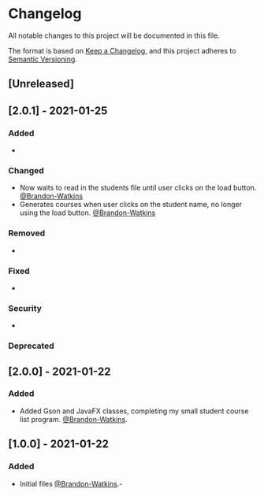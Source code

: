 # Changelog
All notable changes to this project will be documented in this file.

The format is based on [Keep a Changelog](https://keepachangelog.com/en/1.0.0/),
and this project adheres to [Semantic Versioning](https://semver.org/spec/v2.0.0.html).

## [Unreleased]

## [2.0.1] - 2021-01-25
### Added
-

### Changed
- Now waits to read in the students file until user clicks on the load button. [@Brandon-Watkins](https://github.com/Brandon-Watkins)
- Generates courses when user clicks on the student name, no longer using the load button. [@Brandon-Watkins](https://github.com/Brandon-Watkins)

### Removed
-

### Fixed
-

### Security
-

### Deprecated

## [2.0.0] - 2021-01-22
### Added
- Added Gson and JavaFX classes, completing my small student course list program. [@Brandon-Watkins](https://github.com/Brandon-Watkins).

## [1.0.0] - 2021-01-22
### Added
- Initial files [@Brandon-Watkins](https://github.com/Brandon-Watkins).-
